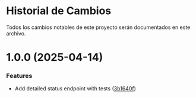 # Historial de Cambios

Todos los cambios notables de este proyecto serán documentados en este archivo.

# 1.0.0 (2025-04-14)


### Features

* Add detailed status endpoint with tests ([3b1640f](https://github.com/yasazo/flow-test/commit/3b1640f6e7e98317083a3b4bc04dc219fe31254c))
